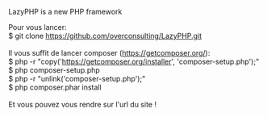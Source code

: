 LazyPHP is a new PHP framework

Pour vous lancer:<br />
$ git clone https://github.com/overconsulting/LazyPHP.git<br />
<br />
Il vous suffit de lancer composer (https://getcomposer.org/):<br />
$ php -r "copy('https://getcomposer.org/installer', 'composer-setup.php');"<br />
$ php composer-setup.php<br />
$ php -r "unlink('composer-setup.php');"<br />
$ php composer.phar install<br />
<br />
Et vous pouvez vous rendre sur l'url du site !
